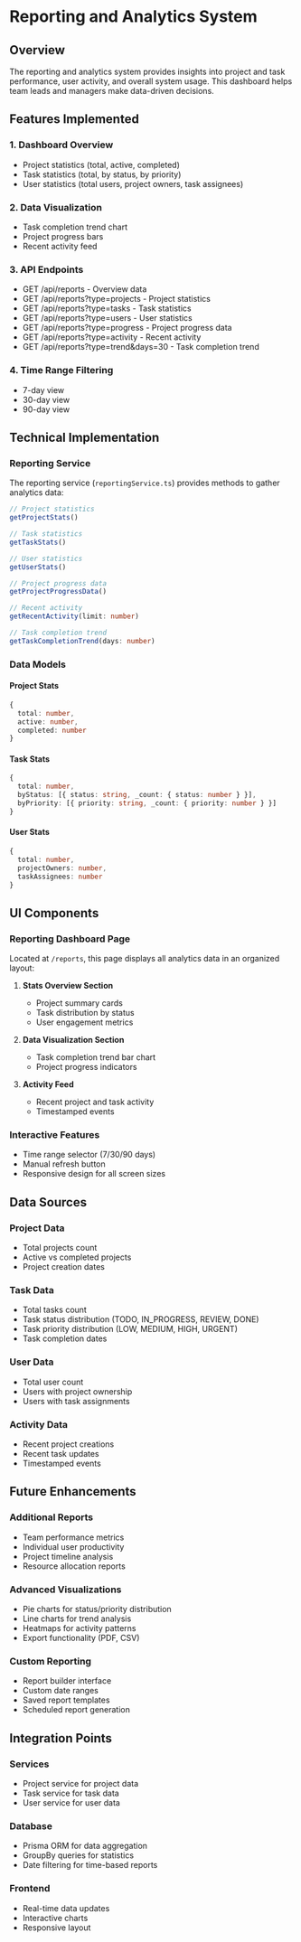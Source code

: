 # Reporting and Analytics System

## Overview
The reporting and analytics system provides insights into project and task performance, user activity, and overall system usage. This dashboard helps team leads and managers make data-driven decisions.

## Features Implemented

### 1. Dashboard Overview
- Project statistics (total, active, completed)
- Task statistics (total, by status, by priority)
- User statistics (total users, project owners, task assignees)

### 2. Data Visualization
- Task completion trend chart
- Project progress bars
- Recent activity feed

### 3. API Endpoints
- GET /api/reports - Overview data
- GET /api/reports?type=projects - Project statistics
- GET /api/reports?type=tasks - Task statistics
- GET /api/reports?type=users - User statistics
- GET /api/reports?type=progress - Project progress data
- GET /api/reports?type=activity - Recent activity
- GET /api/reports?type=trend&days=30 - Task completion trend

### 4. Time Range Filtering
- 7-day view
- 30-day view
- 90-day view

## Technical Implementation

### Reporting Service
The reporting service (`reportingService.ts`) provides methods to gather analytics data:

```typescript
// Project statistics
getProjectStats()

// Task statistics
getTaskStats()

// User statistics
getUserStats()

// Project progress data
getProjectProgressData()

// Recent activity
getRecentActivity(limit: number)

// Task completion trend
getTaskCompletionTrend(days: number)
```

### Data Models

#### Project Stats
```typescript
{
  total: number,
  active: number,
  completed: number
}
```

#### Task Stats
```typescript
{
  total: number,
  byStatus: [{ status: string, _count: { status: number } }],
  byPriority: [{ priority: string, _count: { priority: number } }]
}
```

#### User Stats
```typescript
{
  total: number,
  projectOwners: number,
  taskAssignees: number
}
```

## UI Components

### Reporting Dashboard Page
Located at `/reports`, this page displays all analytics data in an organized layout:

1. **Stats Overview Section**
   - Project summary cards
   - Task distribution by status
   - User engagement metrics

2. **Data Visualization Section**
   - Task completion trend bar chart
   - Project progress indicators

3. **Activity Feed**
   - Recent project and task activity
   - Timestamped events

### Interactive Features
- Time range selector (7/30/90 days)
- Manual refresh button
- Responsive design for all screen sizes

## Data Sources

### Project Data
- Total projects count
- Active vs completed projects
- Project creation dates

### Task Data
- Total tasks count
- Task status distribution (TODO, IN_PROGRESS, REVIEW, DONE)
- Task priority distribution (LOW, MEDIUM, HIGH, URGENT)
- Task completion dates

### User Data
- Total user count
- Users with project ownership
- Users with task assignments

### Activity Data
- Recent project creations
- Recent task updates
- Timestamped events

## Future Enhancements

### Additional Reports
- Team performance metrics
- Individual user productivity
- Project timeline analysis
- Resource allocation reports

### Advanced Visualizations
- Pie charts for status/priority distribution
- Line charts for trend analysis
- Heatmaps for activity patterns
- Export functionality (PDF, CSV)

### Custom Reporting
- Report builder interface
- Custom date ranges
- Saved report templates
- Scheduled report generation

## Integration Points

### Services
- Project service for project data
- Task service for task data
- User service for user data

### Database
- Prisma ORM for data aggregation
- GroupBy queries for statistics
- Date filtering for time-based reports

### Frontend
- Real-time data updates
- Interactive charts
- Responsive layout